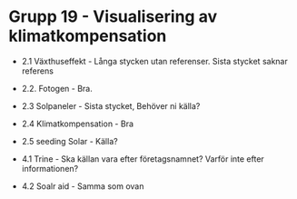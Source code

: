 # Grupp 19 - Visualisering av klimatkompensation

- 2.1 Växthuseffekt -
  Långa stycken utan referenser. Sista stycket saknar referens

- 2.2. Fotogen -
  Bra.

- 2.3 Solpaneler -
Sista stycket, Behöver ni källa?

- 2.4 Klimatkompensation -
Bra

- 2.5 seeding Solar -
Källa?

- 4.1 Trine -
Ska källan vara efter företagsnamnet? Varför inte efter informationen?

- 4.2 Soalr aid -
Samma som ovan
